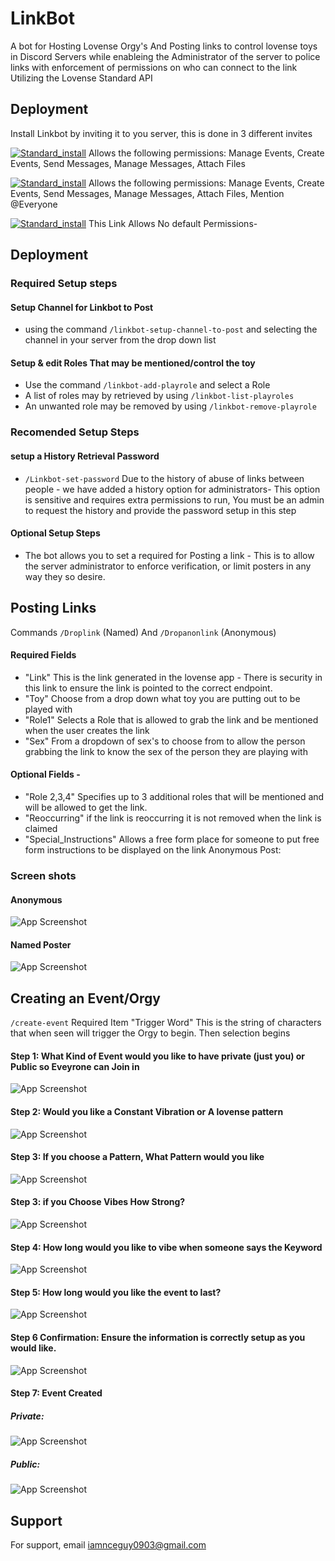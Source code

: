 
# LinkBot

A bot for Hosting Lovense Orgy's And Posting links to control lovense toys in Discord Servers while enableing the Administrator of the server to police links with enforcement of permissions on who can connect to the link Utilizing the Lovense Standard API



## Deployment


 Install Linkbot by inviting it to you server, this is done in 3 different invites
 
[![Standard_install](https://img.shields.io/badge/Link_Bot-Standard_Install-8A2BE2)](https://discord.com/api/oauth2/authorize?client_id=1180169543130300557&permissions=17600776022016&scope=bot)
       Allows the following permissions: Manage Events, Create Events, Send Messages, Manage Messages, Attach Files

[![Standard_install](https://img.shields.io/badge/Link_Bot-Add_Mention_@everyone-8A2BE2)](https://discord.com/api/oauth2/authorize?client_id=1180169543130300557&permissions=17600776153088&scope=bot)
       Allows the following permissions: Manage Events, Create Events, Send Messages, Manage Messages, Attach Files, Mention @Everyone

[![Standard_install](https://img.shields.io/badge/Link_Bot-No_Permission_Install-8A2BE2)](https://discord.com/api/oauth2/authorize?client_id=1180169543130300557&permissions=0&scope=bot)
          This Link Allows No default Permissions- 

    
## Deployment

### Required Setup steps
#### Setup Channel for Linkbot to Post
 - using the command ```/linkbot-setup-channel-to-post``` and selecting the channel in your server from the drop down list

#### Setup & edit Roles That may be mentioned/control the toy
- Use the command ```/linkbot-add-playrole``` and select a Role
- A list of roles may by retrieved by using ```/linkbot-list-playroles```
- An unwanted role may be removed by using ```/linkbot-remove-playrole```

### Recomended Setup Steps
#### setup a History Retrieval Password  
- ```/Linkbot-set-password```
                Due to the history of abuse of links between people - we have added a history option for administrators- This option is sensitive and requires extra permissions to run, You must be an admin to request the history and provide the password setup in this step
#### Optional Setup Steps
- The bot allows you to set a required for Posting a link - This is to allow the server administrator to enforce verification, or limit posters in any way they so desire.
                         

    
## Posting Links

Commands ```/Droplink``` (Named)  And ```/Dropanonlink``` (Anonymous)
#### Required Fields 
- "Link" This is the link generated in the lovense app - There is security in this link to ensure the link is pointed to the correct endpoint.
- "Toy" Choose from a drop down what toy you are putting out to be played with
- "Role1" Selects a Role that is allowed to grab the link and be mentioned when the user creates the link
- "Sex" From a dropdown of sex's to choose from to allow the person grabbing the link to know the sex of the person they are playing with
#### Optional Fields -
- "Role 2,3,4" Specifies up to 3 additional roles that will be mentioned and will be allowed to get the link.
- "Reoccurring" if the link is reoccurring it is not removed when the link is claimed
- "Special_Instructions"  Allows a free form place for someone to put free form instructions to be displayed on the link
Anonymous Post:

### Screen shots
#### Anonymous

![App Screenshot](https://github.com/MrNiceGuy0903/linkBot/blob/main/Images/Anonymous-Post.jpg)

#### Named Poster

![App Screenshot](https://github.com/MrNiceGuy0903/linkBot/blob/main/Images/Named-Post.jpg)
## Creating an Event/Orgy

```/create-event```
Required Item "Trigger Word"
 This is the string of characters that when seen will trigger the Orgy to begin.  Then selection begins


#### Step 1: What Kind of Event would you like to have private (just you) or Public so Eveyrone can Join in

![App Screenshot](https://github.com/MrNiceGuy0903/linkBot/blob/main/Images/Start.jpg)

#### Step 2: Would you like a Constant Vibration or A lovense pattern

![App Screenshot](https://github.com/MrNiceGuy0903/linkBot/blob/main/Images/Pattern-Vibe.jpg)

#### Step 3: If you choose a Pattern, What Pattern would you like

![App Screenshot](https://github.com/MrNiceGuy0903/linkBot/blob/main/Images/Choose-Pattern.jpg)


#### Step 3: if you Choose Vibes How Strong?

![App Screenshot](https://github.com/MrNiceGuy0903/linkBot/blob/main/Images/vibes.jpg)

#### Step 4: How long would you like to vibe when someone says the Keyword

![App Screenshot](https://github.com/MrNiceGuy0903/linkBot/blob/main/Images/Pattern-Runtime.jpg)

#### Step 5: How long would you like the event to last?

![App Screenshot](https://github.com/MrNiceGuy0903/linkBot/blob/main/Images/Runtime.jpg)

#### Step 6 Confirmation: Ensure the information is correctly setup as you would like.

![App Screenshot](https://github.com/MrNiceGuy0903/linkBot/blob/main/Images/Private-Confirmation.jpg)

#### Step 7: Event Created
##### Private:
![App Screenshot](https://github.com/MrNiceGuy0903/linkBot/blob/main/Images/Private-Event.jpg)
##### Public:
![App Screenshot](https://github.com/MrNiceGuy0903/linkBot/blob/main/Images/Public-Event.jpg)
## Support

For support, email iamnceguy0903@gmail.com



